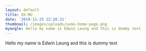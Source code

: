```yaml
---
layout: default
title: UX-MU
date: '2019-11-25 22:20:31'
thumbnail: /images/uploads/uxmu-home-page.png
myangle: Hello my name is Edwin Leung and this is dummy text
---
```

Hello my name is Edwin Leung and this is dummy text
